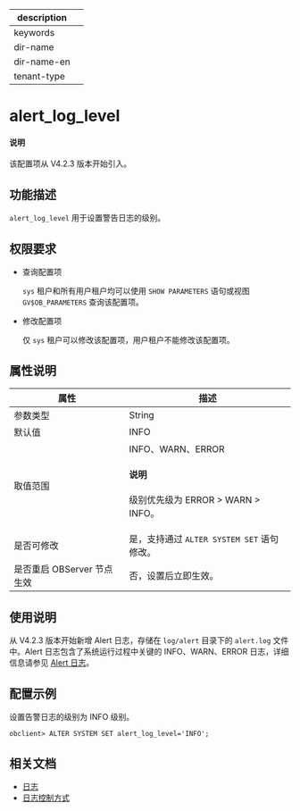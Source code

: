 |description||
|---|---|
|keywords||
|dir-name||
|dir-name-en||
|tenant-type||

# alert_log_level

<main id="notice" type='explain'>
  <h4>说明</h4>
  <p>该配置项从 V4.2.3 版本开始引入。</p>
</main>

## 功能描述

`alert_log_level` 用于设置警告日志的级别。

## 权限要求

* 查询配置项

  `sys` 租户和所有用户租户均可以使用 `SHOW PARAMETERS` 语句或视图 `GV$OB_PARAMETERS` 查询该配置项。

* 修改配置项

  仅 `sys` 租户可以修改该配置项，用户租户不能修改该配置项。

## 属性说明

| **属性** | **描述** |
| -------- | -------- |
| 参数类型   | String |
| 默认值     | INFO |
| 取值范围   |INFO、WARN、ERROR<main id="notice" type='explain'><h4>说明</h4><p>级别优先级为 ERROR > WARN > INFO。</p></main> |
| 是否可修改 | 是，支持通过 `ALTER SYSTEM SET` 语句修改。|
| 是否重启 OBServer 节点生效 | 否，设置后立即生效。  |

## 使用说明

从 V4.2.3 版本开始新增 Alert 日志，存储在 `log/alert` 目录下的 `alert.log` 文件中。Alert 日志包含了系统运行过程中关键的 INFO、WARN、ERROR 日志，详细信息请参见 [Alert 日志](../../../../600.manage/800.logging/550.alert-log.md)。

## 配置示例

设置告警日志的级别为 INFO 级别。

```shell
obclient> ALTER SYSTEM SET alert_log_level='INFO';
```

## 相关文档

* [日志](../../../../700.reference/100.oceanbase-database-concepts/1200.observer-node-architecture/400.log.md)
* [日志控制方式](../../../../600.manage/800.logging/400.log-control.md)
